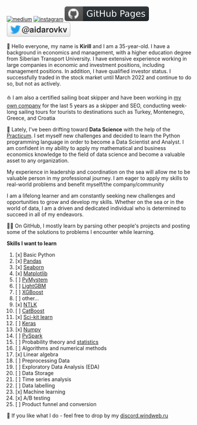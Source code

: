 [![medium](https://aleen42.github.io/badges/src/medium.svg)](https://medium.com/@windweb)
[![instagram](https://badges.aleen42.com/src/instagram.svg)](https://www.instagram.com/best_sail)
[![Github Pages](https://github.com/windweb/windweb/blob/master/github.svg)](https://windweb.github.io/)
[![Twitter](https://raw.githubusercontent.com/windweb/windweb/master/twitter.svg)](https://twitter.com/aidarovkv)
<!---
[![Twitter](https://img.shields.io/twitter/follow/aidarovkv?label=%40aidarovkv&style=social)](https://twitter.com/aidarovkv)
https://shields.io/
https://metrics.lecoq.io/insights/windweb 
-->

👋 Hello everyone, my name is **Kirill** and I am a 35-year-old. I have a background in economics and management, with a higher education degree from Siberian Transport University. I have extensive experience working in large companies in economic and investment positions, including management positions.
In addition, I have qualified investor status. I successfully traded in the stock market until March 2022 and continue to do so, but not as actively.

⛵ I am also a certified sailing boat skipper and have been working in [my own company](https://best-sail.ru) for the last 5 years as a skipper and SEO, conducting week-long sailing tours for tourists to destinations such as Turkey, Montenegro, Greece, and Croatia

🧮 Lately, I've been drifting toward **Data Science** with the help of the [Practicum](https://practicum.com/data-science/). I set myself new challenges and decided to learn the Python programming language in order to become a Data Scientist and Analyst. I am confident in my ability to apply my mathematical and business economics knowledge to the field of data science and become a valuable asset to any organization.

My experience in leadership and coordination on the sea will allow me to be valuable person in my professional journey. I am eager to apply my skills to real-world problems and benefit myself/the company/community

I am a lifelong learner and am constantly seeking new challenges and opportunities to grow and develop my skills. Whether on the sea or in the world of data, I am a driven and dedicated individual who is determined to succeed in all of my endeavors.


👨‍💻 On GitHub, I mostly learn by parsing other people's projects and posting some of the solutions to problems I encounter while learning.

**Skills I want to learn**
1. [x] Basic Python
2. [x] [Pandas](https://pandas.pydata.org/)
3. [x] [Seaborn](https://seaborn.pydata.org/)
4. [x] [Matplotlib](https://matplotlib.org/)
5. [ ] [PyMystem](https://pypi.org/project/pymystem3/)
6. [ ] [LightGBM](https://github.com/microsoft/LightGBM)
7. [ ] [XGBoost](https://github.com/dmlc/xgboost)
8. [ ] other...
9. [x] [NTLK](https://www.nltk.org/)
10. [ ] [CatBoost](https://catboost.ai/)
11. [x] [Sci-kit learn](https://scikit-learn.org/stable/)
12. [ ] [Keras](https://keras.io/)
13. [x] [Numpy](https://numpy.org/)
14. [ ] [PySpark](https://spark.apache.org/docs/latest/api/python/)
15. [ ] Probability theory and [statistics](https://stepik.org/course/76/info)
16. [ ] Algorithms and numerical methods
17. [x] Linear algebra
18. [ ] Preprocessing Data
19. [ ] Exploratory Data Analysis (EDA)
20. [ ] Data Storage
21. [ ] Time series analysis
22. [ ] Data labelling
23. [x] Machine learning
24. [x] A/B testing
25. [ ] Product funnel and conversion

💬 If you like what I do - feel free to drop by my [discord.windweb.ru](https://discord.windweb.ru/)
